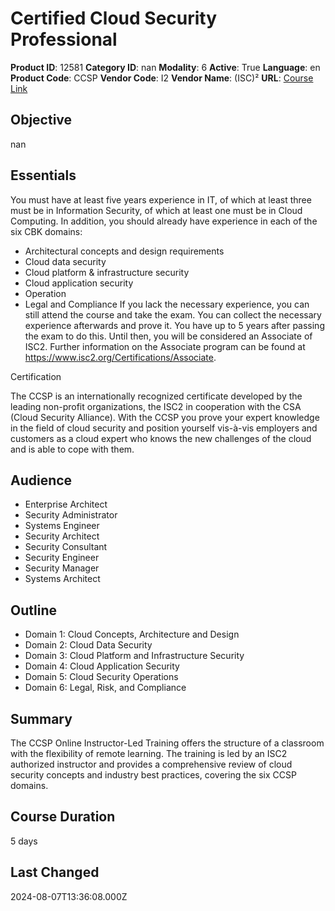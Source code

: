 # Certified Cloud Security Professional

**Product ID**: 12581
**Category ID**: nan
**Modality**: 6
**Active**: True
**Language**: en
**Product Code**: CCSP
**Vendor Code**: I2
**Vendor Name**: (ISC)²
**URL**: [Course Link](https://www.fastlaneus.com/course/isc-ccsp)

## Objective
nan

## Essentials
You must have at least five years experience in IT, of which at least three must be in Information Security, of which at least one must be in Cloud Computing.
In addition, you should already have experience in each of the six CBK domains:


- Architectural concepts and design requirements
- Cloud data security
- Cloud platform & infrastructure security
- Cloud application security
- Operation
- Legal and Compliance
If you lack the necessary experience, you can still attend the course and take the exam. You can collect the necessary experience afterwards and prove it. You have up to 5 years after passing the exam to do this. Until then, you will be considered an Associate of ISC2. Further information on the Associate program can be found at https://www.isc2.org/Certifications/Associate.

Certification

The CCSP is an internationally recognized certificate developed by the leading non-profit organizations, the ISC2 in cooperation with the CSA (Cloud Security Alliance). With the CCSP you prove your expert knowledge in the field of cloud security and position yourself vis-à-vis employers and customers as a cloud expert who knows the new challenges of the cloud and is able to cope with them.

## Audience
- Enterprise Architect
- Security Administrator
- Systems Engineer
- Security Architect
- Security Consultant
- Security Engineer
- Security Manager
- Systems Architect

## Outline
- Domain 1: Cloud Concepts, Architecture and Design
- Domain 2: Cloud Data Security
- Domain 3: Cloud Platform and Infrastructure Security
- Domain 4: Cloud Application Security
- Domain 5: Cloud Security Operations
- Domain 6: Legal, Risk, and Compliance

## Summary
The CCSP Online Instructor-Led Training offers the structure of a classroom with the flexibility of remote learning. The training is led by an ISC2 authorized instructor and provides a comprehensive review of cloud security concepts and industry best practices, covering the six CCSP domains.

## Course Duration
5 days

## Last Changed
2024-08-07T13:36:08.000Z
